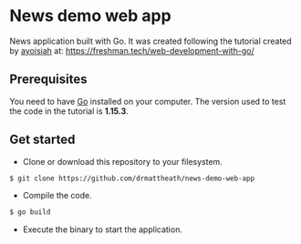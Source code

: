 # News demo web app

News application built with Go. It was created following the tutorial created by
[ayoisiah](https://github.com/ayoisaiah) at: https://freshman.tech/web-development-with-go/

## Prerequisites

You need to have [Go](https://golang.org/dl/) installed on your computer. The
version used to test the code in the tutorial is **1.15.3**.

## Get started

- Clone or download this repository to your filesystem.

```bash
$ git clone https://github.com/drmattheath/news-demo-web-app
```

- Compile the code.

```bash
$ go build
```

- Execute the binary to start the application.


